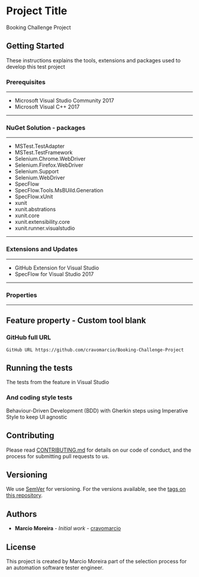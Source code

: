 # Project Title

Booking Challenge Project

## Getting Started

These instructions explains the tools, extensions and packages used to develop this test project

### Prerequisites
---
* Microsoft Visual Studio Community 2017
* Microsoft Visual C++ 2017
---

### NuGet Solution - packages

---
* MSTest.TestAdapter
* MSTest.TestFramework
* Selenium.Chrome.WebDriver
* Selenium.Firefox.WebDriver
* Selenium.Support
* Selenium.WebDriver
* SpecFlow
* SpecFlow.Tools.MsBUild.Generation
* SpecFlow.xUnit
* xunit
* xunit.abstrations
* xunit.core
* xunit.extensibility.core
* xunit.runner.visualstudio
---

### Extensions and Updates

---
* GitHub Extension for Visual Studio
* SpecFlow for Visual Studio 2017
---

### Properties

---
Feature property - Custom tool blank
---

### GitHub full URL

```
GitHub URL https://github.com/cravomarcio/Booking-Challenge-Project
```

## Running the tests

The tests from the feature in Visual Studio

### And coding style tests

Behaviour-Driven Development (BDD) with Gherkin steps using Imperative Style to keep UI agnostic

## Contributing

Please read [CONTRIBUTING.md](https://gist.github.com/PurpleBooth/b24679402957c63ec426) for details on our code of conduct, and the process for submitting pull requests to us.

## Versioning

We use [SemVer](http://semver.org/) for versioning. For the versions available, see the [tags on this repository](https://help.github.com/en/articles/viewing-your-repositorys-tags). 

## Authors

* **Marcio Moreira** - *Initial work* - [cravomarcio](https://github.com/cravomarcio)

## License

This project is created by Marcio Moreira part of the selection process for an automation software tester engineer.
